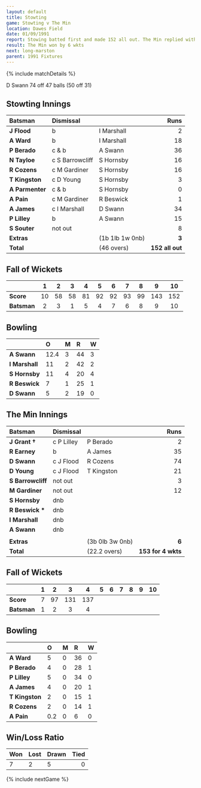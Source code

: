 ```yaml
---
layout: default
title: Stowting
game: Stowting v The Min
location: Dawes Field
date: 01/09/1991
report: Stowing batted first and made 152 all out. The Min replied with 153 for 4 wkts
result: The Min won by 6 wkts
next: long-marston
parent: 1991 Fixtures
---
```


{% include matchDetails %}

D Swann 74 off 47 balls (50 off 31)

## Stowting Innings

| Batsman | Dismissal |  | Runs |
|:---|:---|---|---:|
| **J Flood** | b | I Marshall | 2 |
| **A Ward** | b | I Marshall | 18 |
| **P Berado** | c & b | A Swann | 36 |
| **N Tayloe** | c S Barrowcliff | S Hornsby | 16 |
| **R Cozens** | c M Gardiner | S Hornsby | 16 |
| **T Kingston** | c D Young | S Hornsby | 3 |
| **A Parmenter** | c & b  | S Hornsby | 0 |
| **A Pain** | c M Gardiner | R Beswick | 1 |
| **A James** | c I Marshall | D Swann | 34 |
| **P Lilley** | b | A Swann | 15 |
| **S Souter** | not out |  | 8 |
| **Extras** | | (1b 1lb 1w 0nb) | **3** |
| **Total** | | (46 overs) | **152 all out** |

## Fall of Wickets

| | 1 | 2 | 3 | 4 | 5 | 6 | 7 | 8 | 9 | 10 |
|---|:---:|:---:|:---:|:---:|:---:|:---:|:---:|:---:|:---:|:---:|
| **Score** | 10 | 58 | 58 | 81 | 92 | 92 | 93 | 99 | 143 | 152 |
| **Batsman** | 2 | 3 | 1 | 5 | 4 | 7 | 6 | 8 | 9 | 10 |

## Bowling

| | O | M | R | W |
|---|:---|:---|:---|:---|
| **A Swann** | 12.4 | 3 | 44 | 3 |
| **I Marshall** | 11 | 2 | 42 | 2 |
| **S Hornsby** | 11 | 4 | 20 | 4 |
| **R Beswick** | 7 | 1 | 25 | 1 |
| **D Swann** | 5 | 2 | 19 | 0 |

## The Min Innings

| Batsman | Dismissal |  | Runs |
|:---|:---|---|---:|
| **J Grant &#8224;** | c P Lilley | P Berado | 2 |
| **R Earney** | b | A James | 35 |
| **D Swann** | c J Flood | R Cozens | 74 |
| **D Young** | c J Flood | T Kingston | 21 |
| **S Barrowcliff** | not out |  | 3 |
| **M Gardiner** | not out |  | 12 |
| **S Hornsby** | dnb |  |  |
| **R Beswick &#42;** | dnb |  |  |
| **I Marshall** | dnb |  |  |
| **A Swann** | dnb |  |  |
|  |  |  |  |
| **Extras** | | (3b 0lb 3w 0nb) | **6** |
| **Total** | | (22.2 overs) | **153 for 4 wkts** |

## Fall of Wickets

| | 1 | 2 | 3 | 4 | 5 | 6 | 7 | 8 | 9 | 10 |
|---|:---:|:---:|:---:|:---:|:---:|:---:|:---:|:---:|:---:|:---:|
| **Score** | 7 | 97 | 131 | 137 |  |  |  |  |  |  |
| **Batsman** | 1 | 2 | 3 | 4 |  |  |  |  |  |  |

## Bowling

| | O | M | R | W |
|---|:---|:---|:---|:---|
| **A Ward** | 5 | 0 | 36 | 0 |
| **P Berado** | 4 | 0 | 28 | 1 |
| **P Lilley** | 5 | 0 | 34 | 0 |
| **A James** | 4 | 0 | 20 | 1 |
| **T Kingston** | 2 | 0 | 15 | 1 |
| **R Cozens** | 2 | 0 | 14 | 1 |
| **A Pain** | 0.2 | 0 | 6 | 0 |

## Win/Loss Ratio

| Won | Lost | Drawn | Tied |
|:---|:---|:---|---:|
| 7 | 2 | 5 | 0 |

{% include nextGame %}